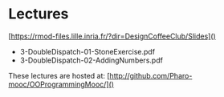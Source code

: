 # Lectures

[https://rmod-files.lille.inria.fr/?dir=DesignCoffeeClub/Slides]()

- 3-DoubleDispatch-01-StoneExercise.pdf
- 3-DoubleDispatch-02-AddingNumbers.pdf

These lectures are hosted at: 
	[http://github.com/Pharo-mooc/OOProgrammingMooc/]()
